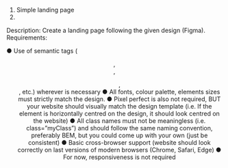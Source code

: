 1. Simple landing page
2. 
Description: Create a landing page following the given design (Figma).
Requirements:
            
● Use of semantic tags (<header>, <nav>, <ul>, <footer>, etc.) 
wherever is necessary 
● All fonts, colour palette, elements sizes must strictly match the 
design.
● Pixel perfect is also not required, BUT your website should visually 
match the design template (i.e. If the element is horizontally centred 
on the design, it should look centred on the website)
● All class names must not be meaningless (i.e. class=”myClass”) and
should follow the same naming convention, preferably BEM, but 
you could come up with your own (just be consistent)
● Basic cross-browser support (website should look correctly on last 
versions of modern browsers (Chrome, Safari, Edge)
● For now, responsiveness is not required
